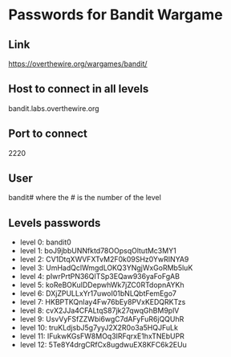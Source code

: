 # Passwords for Bandit Wargame

## Link
https://overthewire.org/wargames/bandit/

## Host to connect in all levels
bandit.labs.overthewire.org

## Port to connect
2220

## User
bandit#
where the # is the number of the level

## Levels passwords
- level 0: bandit0
- level 1: boJ9jbbUNNfktd78OOpsqOltutMc3MY1
- level 2: CV1DtqXWVFXTvM2F0k09SHz0YwRINYA9
- level 3: UmHadQclWmgdLOKQ3YNgjWxGoRMb5luK
- level 4: pIwrPrtPN36QITSp3EQaw936yaFoFgAB
- level 5: koReBOKuIDDepwhWk7jZC0RTdopnAYKh
- level 6: DXjZPULLxYr17uwoI01bNLQbtFemEgo7
- level 7: HKBPTKQnIay4Fw76bEy8PVxKEDQRKTzs
- level 8: cvX2JJa4CFALtqS87jk27qwqGhBM9plV
- level 9: UsvVyFSfZZWbi6wgC7dAFyFuR6jQQUhR
- level 10: truKLdjsbJ5g7yyJ2X2R0o3a5HQJFuLk
- level 11: IFukwKGsFW8MOq3IRFqrxE1hxTNEbUPR
- level 12: 5Te8Y4drgCRfCx8ugdwuEX8KFC6k2EUu
